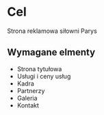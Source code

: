 # Cel
Strona reklamowa siłowni Parys

## Wymagane elmenty

* Strona tytułowa
* Usługi i ceny usług
* Kadra
* Partnerzy
* Galeria
* Kontakt